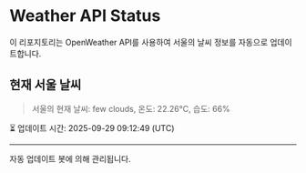 
# Weather API Status

이 리포지토리는 OpenWeather API를 사용하여 서울의 날씨 정보를 자동으로 업데이트합니다.

## 현재 서울 날씨
> 서울의 현재 날씨: few clouds, 온도: 22.26°C, 습도: 66%

⏳ 업데이트 시간: 2025-09-29 09:12:49 (UTC)

---
자동 업데이트 봇에 의해 관리됩니다.
